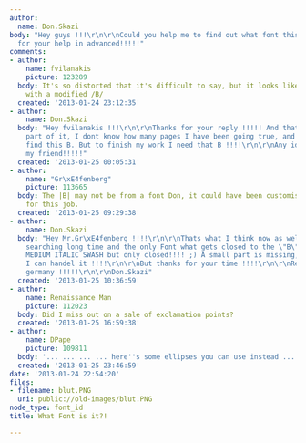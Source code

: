 ```yaml
---
author:
  name: Don.Skazi
body: "Hey guys !!!\r\n\r\nCould you help me to find out what font this one is please!!!??\r\n\r\nThanks
  for your help in advanced!!!!!"
comments:
- author:
    name: fvilanakis
    picture: 123289
  body: It's so distorted that it's difficult to say, but it looks like a <strong>[[http://www.myfonts.com/search/Garamond/fonts/|Garamond]]</strong>
    with a modified /B/
  created: '2013-01-24 23:12:35'
- author:
    name: Don.Skazi
  body: "Hey fvilanakis !!!\r\n\r\nThanks for your reply !!!!! And thats the missing
    part of it, I dont know how many pages I have been going true, and I could not
    find this B. But to finish my work I need that B !!!!\r\n\r\nAny idear?!\r\n\r\nThanks
    my friend!!!!!"
  created: '2013-01-25 00:05:31'
- author:
    name: "Gr\xE4fenberg"
    picture: 113665
  body: The |B| may not be from a font Don, it could have been customised specially
    for this job.
  created: '2013-01-25 09:29:38'
- author:
    name: Don.Skazi
  body: "Hey Mr.Gr\xE4fenberg !!!!\r\n\r\nThats what I think now as well, I have been
    searching long time and the only Font what gets closed to the \"B\" is the ZINGHA
    MEDIUM ITALIC SWASH but only closed!!!! ;) A small part is missing, but I think
    I can handel it !!!!\r\n\r\nBut thanks for your time !!!!\r\n\r\nRegards from
    germany !!!!!\r\n\r\nDon.Skazi"
  created: '2013-01-25 10:36:59'
- author:
    name: Renaissance Man
    picture: 112023
  body: Did I miss out on a sale of exclamation points?
  created: '2013-01-25 16:59:38'
- author:
    name: DPape
    picture: 109811
  body: '... ... ... ... here''s some ellipses you can use instead ... ... ...'
  created: '2013-01-25 23:46:59'
date: '2013-01-24 22:54:20'
files:
- filename: blut.PNG
  uri: public://old-images/blut.PNG
node_type: font_id
title: What Font is it?!

---
```

